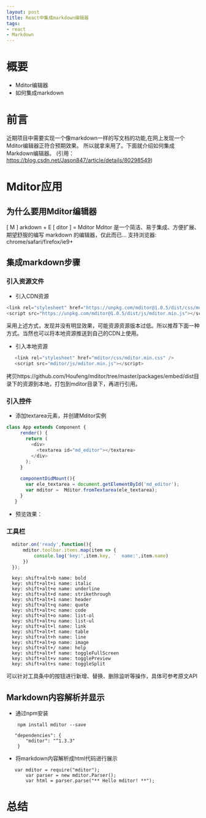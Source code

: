 ```yaml
---
layout: post
title: React中集成markdown编辑器
tags:
- react
- Markdown
---
```


# 概要
   -  Mditor编辑器
   -  如何集成markdown
# 前言
   近期项目中需要实现一个像markdown一样的写文档的功能,在网上发现一个Mditor编辑器正符合预期效果。
  所以就拿来用了。下面就介绍如何集成Markdown编辑器。
   (引用：https://blog.csdn.net/Jason847/article/details/80298549)
   
# Mditor应用
   
## 为什么要用Mditor编辑器
   [ M ] arkdown + E [ ditor ] = Mditor 
   Mditor 是一个简洁、易于集成、方便扩展、期望舒服的编写 markdown 的编辑器，仅此而已… 
   支持浏览器: chrome/safari/firefox/ie9+
   
## 集成markdown步骤

### 引入资源文件
   - 引入CDN资源
   
```javaScript
<link rel="stylesheet" href="https://unpkg.com/mditor@1.0.5/dist/css/mditor.min.css" />
<script src="https://unpkg.com/mditor@1.0.5/dist/js/mditor.min.js"></script>
```  
   采用上述方式，发现并没有明显效果，可能资源资源版本过低。所以推荐下面一种方式。当然也可以将本地资源推送到自己的CDN上使用。
   
   - 引入本地资源
   
```javaScript   
   <link rel="stylesheet" href="mditor/css/mditor.min.css" />
   <script src="mditor/js/mditor.min.js"></script>
```
  拷贝https://github.com/Houfeng/mditor/tree/master/packages/embed/dist目录下的资源到本地，打包到mditor目录下，再进行引用。

### 引入控件

   * 添加textarea元素，并创建Mditor实例
```javaScript   
class App extends Component {
     render() {
       return (
         <div>
           <textarea id="md_editor"></textarea>
         </div>
       );
     }
   
     componentDidMount(){
       var ele_textarea = document.getElementById('md_editor');
       var mditor =  Mditor.fromTextarea(ele_textarea);
     }
   }   
```     
   * 预览效果： 

  
    
### 工具栏

```javaScript   
  mditor.on('ready',function(){
      mditor.toolbar.items.map(item => {
          console.log('key:',item.key, '  name:',item.name)
      })
  });
```   

```Text   
  key: shift+alt+b name: bold 
  key: shift+alt+i name: italic 
  key: shift+alt+e name: underline 
  key: shift+alt+d name: strikethrough 
  key: shift+alt+1 name: header 
  key: shift+alt+q name: quote 
  key: shift+alt+c name: code 
  key: shift+alt+o name: list-ol 
  key: shift+alt+u name: list-ul 
  key: shift+alt+l name: link 
  key: shift+alt+t name: table 
  key: shift+alt+h name: line 
  key: shift+alt+p name: image 
  key: shift+alt+/ name: help 
  key: shift+alt+f name: toggleFullScreen 
  key: shift+alt+v name: togglePreview 
  key: shift+alt+s name: toggleSplit
```  
   可以针对工具条中的按钮进行新增、替换、删除监听等操作，具体可参考原文API
## Markdown内容解析并显示
* 通过npm安装
```Text   
    npm install mditor --save
```  

```Text   
   "dependencies": {
       "mditor": "^1.3.3"
    }
```  
* 将markdown内容解析成html代码进行展示
```Text   
   var mditor = require("mditor");
       var parser = new mditor.Parser();
       var html = parser.parse("** Hello mditor! **");   
```
# 总结
 
